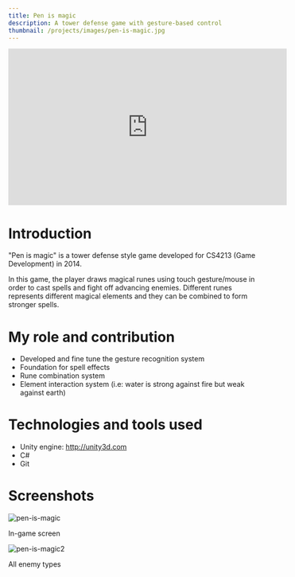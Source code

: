 ```yaml
---
title: Pen is magic
description: A tower defense game with gesture-based control
thumbnail: /projects/images/pen-is-magic.jpg
---
```


<iframe width="560" height="315" src="https://www.youtube.com/embed/WVIsfxFMmr8" frameborder="0" allowfullscreen></iframe>

# Introduction

"Pen is magic" is a tower defense style game developed for CS4213 (Game Development) in 2014.

In this game, the player draws magical runes using touch gesture/mouse in order to cast spells and fight off advancing enemies.
Different runes represents different magical elements and they can be combined to form stronger spells.

# My role and contribution

- Developed and fine tune the gesture recognition system
- Foundation for spell effects
- Rune combination system
- Element interaction system (i.e: water is strong against fire but weak against earth)

# Technologies and tools used

- Unity engine: http://unity3d.com
- C#
- Git

# Screenshots

![pen-is-magic](/projects/images/pen-is-magic.jpg)
<div class="caption">In-game screen</div>

![pen-is-magic2](/projects/images/pen-is-magic2.jpg)
<div class="caption">All enemy types</div>
